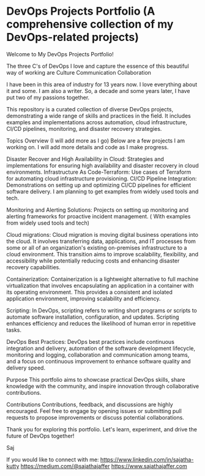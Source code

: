 # DevOps Projects Portfolio (A comprehensive collection of my DevOps-related projects)

Welcome to My DevOps Projects Portfolio!

The three C's of DevOps I love and capture the essence of this beautiful way of working are
Culture
Communication
Collaboration

I have been in this area of industry for 13 years now. I love everything about it and some. I am also a writer. So, a decade and some years later, I have put two of my passions together.

This repository is a curated collection of diverse DevOps projects, demonstrating a wide range of skills and practices in the field. It includes examples and implementations across automation, cloud infrastructure, CI/CD pipelines, monitoring, and disaster recovery strategies.

Topics Overview (I will add more as I go)
	Below are a few projects I am working on. I will add more details and code as I make progress.

Disaster Recover and High Availability in Cloud: Strategies and implementations for ensuring high availability and disaster recovery in cloud environments.
Infrastructure As Code-Terraform: Use cases of Terraform for automating cloud infrastructure provisioning.
CI/CD Pipeline Integration: Demonstrations on setting up and optimizing CI/CD pipelines for efficient software delivery. I am planning to get examples from widely used tools and tech.

Monitoring and Alerting Solutions: Projects on setting up monitoring and alerting frameworks for proactive incident management. ( With examples from widely used tools and tech)

Cloud migrations: Cloud migration is moving digital business operations into the cloud. It involves transferring data, applications, and IT processes from some or all of an organization's existing on-premises infrastructure to a cloud environment. This transition aims to improve scalability, flexibility, and accessibility while potentially reducing costs and enhancing disaster recovery capabilities.

Containerization: Containerization is a lightweight alternative to full machine virtualization that involves encapsulating an application in a container with its operating environment. This provides a consistent and isolated application environment, improving scalability and efficiency.

Scripting: In DevOps, scripting refers to writing short programs or scripts to automate software installation, configuration, and updates. Scripting enhances efficiency and reduces the likelihood of human error in repetitive tasks.

DevOps Best Practices: DevOps best practices include continuous integration and delivery, automation of the software development lifecycle, monitoring and logging, collaboration and communication among teams, and a focus on continuous improvement to enhance software quality and delivery speed.

Purpose
This portfolio aims to showcase practical DevOps skills, share knowledge with the community, and inspire innovation through collaborative contributions.

Contributions
Contributions, feedback, and discussions are highly encouraged. Feel free to engage by opening issues or submitting pull requests to propose improvements or discuss potential collaborations.

Thank you for exploring this portfolio.
Let's learn, experiment, and drive the future of DevOps together!

Saj

If you would like to connect with me:
https://www.linkedin.com/in/sajatha-kutty
https://medium.com/@sajathajaffer
https://www.sajathajaffer.com

